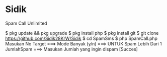 # Sidik
Spam Call Unlimited

$ pkg update && pkg upgrade
$ pkg install php
$ pkg install git
$ git clone https://github.com/Sidik28KrW/Sidik
$ cd SpamSms
$ php SpamCall.php
Masukan No Target ===>
Mode Banyak (y/n) ===> UNTUK Spam Lebih Dari 1
JumlahSpam ===> Masukan Jumlah yang ingin dispam
[Succes]
